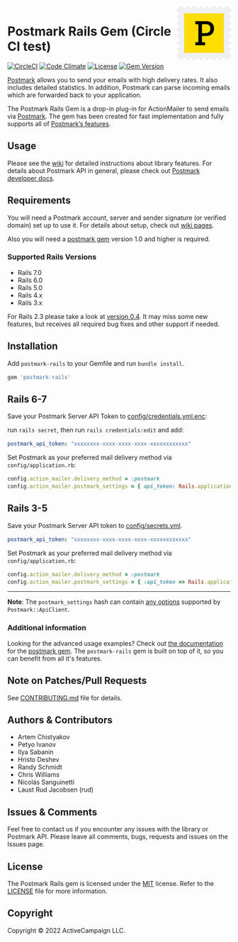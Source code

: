 <a href="https://postmarkapp.com">
    <img src="postmark.png" alt="Postmark Logo" title="Postmark" width="120" height="120" align="right">
</a>

# Postmark Rails Gem (Circle CI test)

[![CircleCI](https://dl.circleci.com/status-badge/img/gh/ActiveCampaign/postmark-rails/tree/main.svg?style=svg)](https://dl.circleci.com/status-badge/redirect/gh/ActiveCampaign/postmark-rails/tree/main)
[![Code Climate](https://codeclimate.com/github/ActiveCampaign/postmark-rails/badges/gpa.svg)](https://codeclimate.com/github/ActiveCampaign/postmark-rails)
[![License](http://img.shields.io/badge/license-MIT-blue.svg?style=flat)](http://www.opensource.org/licenses/MIT)
[![Gem Version](https://badge.fury.io/rb/postmark-rails.svg)](https://badge.fury.io/rb/postmark-rails)

[Postmark](https://postmarkapp.com) allows you to send your emails with high delivery rates.
It also includes detailed statistics. In addition, Postmark can parse incoming emails which are forwarded back to your application.

The Postmark Rails Gem is a drop-in plug-in for ActionMailer to send emails via [Postmark](https://postmarkapp.com).
The gem has been created for fast implementation and fully supports all of [Postmark’s features](https://postmarkapp.com/why).

## Usage

Please see the [wiki](https://github.com/ActiveCampaign/postmark-rails/wiki) for detailed instructions about library features.
For details about Postmark API in general, please check out [Postmark developer docs](https://postmarkapp.com/developer).

## Requirements

You will need a Postmark account, server and sender signature (or verified domain) set up to use it.
For details about setup, check out [wiki pages](https://github.com/ActiveCampaign/postmark-rails/wiki/Getting-Started).

Also you will need a [postmark gem](https://github.com/ActiveCampaign/postmark-gem) version 1.0 and higher is required.

### Supported Rails Versions

- Rails 7.0
- Rails 6.0
- Rails 5.0
- Rails 4.x
- Rails 3.x

For Rails 2.3 please take a look at [version 0.4](https://github.com/ActiveCampaign/postmark-rails/tree/v0.4.2).
It may miss some new features, but receives all required bug fixes and other support if needed.

## Installation

Add `postmark-rails` to your Gemfile and run `bundle install`.

```ruby
gem 'postmark-rails'
```

## Rails 6-7

Save your Postmark Server API Token to [config/credentials.yml.enc](https://guides.rubyonrails.org/security.html#custom-credentials):

run `rails secret`, then run `rails credentials:edit` and add:

```yaml
postmark_api_token: "xxxxxxxx-xxxx-xxxx-xxxx-xxxxxxxxxxxx"
```

Set Postmark as your preferred mail delivery method via `config/application.rb`:

```ruby
config.action_mailer.delivery_method = :postmark
config.action_mailer.postmark_settings = { api_token: Rails.application.credentials.postmark_api_token }
```

## Rails 3-5

Save your Postmark Server API token to [config/secrets.yml](http://guides.rubyonrails.org/4_1_release_notes.html#config-secrets-yml).

```yaml
postmark_api_token: "xxxxxxxx-xxxx-xxxx-xxxx-xxxxxxxxxxxx"
```

Set Postmark as your preferred mail delivery method via `config/application.rb`:

```ruby
config.action_mailer.delivery_method = :postmark
config.action_mailer.postmark_settings = { :api_token => Rails.application.secrets.postmark_api_token }
```

---

**Note**: The `postmark_settings` hash can contain [any options](https://github.com/ActiveCampaign/postmark-gem#communicating-with-the-api) supported by `Postmark::ApiClient`.

### Additional information

Looking for the advanced usage examples? Check out [the documentation](https://github.com/ActiveCampaign/postmark-gem/blob/main/README.md) for the [postmark gem](https://github.com/ActiveCampaign/postmark-gem).
The `postmark-rails` gem is built on top of it, so you can benefit from all it's features.

## Note on Patches/Pull Requests

See [CONTRIBUTING.md](CONTRIBUTING.md) file for details.

## Authors & Contributors

- Artem Chistyakov
- Petyo Ivanov
- Ilya Sabanin
- Hristo Deshev
- Randy Schmidt
- Chris Williams
- Nicolás Sanguinetti
- Laust Rud Jacobsen (rud)

## Issues & Comments

Feel free to contact us if you encounter any issues with the library or Postmark API.
Please leave all comments, bugs, requests and issues on the Issues page.

## License

The Postmark Rails gem is licensed under the [MIT](http://www.opensource.org/licenses/mit-license.php) license.
Refer to the [LICENSE](https://github.com/ActiveCampaign/postmark-rails/blob/main/LICENSE) file for more information.

## Copyright

Copyright © 2022 ActiveCampaign LLC.
